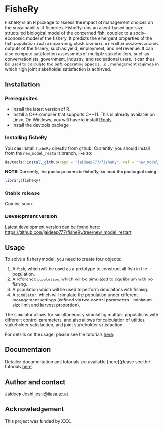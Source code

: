 # FisheRy

FisheRy is an R package to assess the impact of management choices on the sustainability of fisheries. FisheRy runs an agent-based age-size-structured biological model of the concerned fish, coupled to a  socio-economic model of the fishery. It predicts the emergent properties of the fish population such as spawning stock biomass, as well as socio-economic outputs of the fishery, such as yield, employment, and net revenue. It can also compute satisfaction assessmnts of multiple stakeholders, such as convervationists, government, industry, and recreational users. It can thus be used to calculate the safe operating spaces, i.e., management regimes in which high joint stakeholder satisfaction is achieved.  

## Installation

### Prerequisites

- Install the latest version of R.
- Install a C++ compiler that supports C++11. This is already available on Linux. On Windows, you will have to install [Rtools](http://cran.r-project.org/bin/windows/Rtools/). 
- Install the devtools package 

### Installing fisheRy

You can install `fisheRy` directly from github. Currently, you should install from the `new_model_restart` branch, like so: 

```r  
devtools::install_github(repo = "jaideep777/fisheRy", ref = "new_model_restart")
```

**NOTE**: Currently, the package name is fisheRy, so load the packaged using 
```r
library(fisheRy)
```

### Stable release

Coming soon.

### Development version

Latest development version can be found here: https://github.com/jaideep777/fisheRy/tree/new_model_restart 

## Usage

To solve a fishery model, you need to create four objects:

1. A `fish`, which will be used as a prototype to construct all fish in the population. 
2. A reference `population`, which will be simulated to equilibrium with no fishing.
3. A population which will be used to perform simulaitons with fishing.
4. A `simulator`, which will simulate the population under different management settings (defined via two control parameters - minimum size limit and harvest proportion). 

The simulator allows for simultaneously simulating multiple populations with different control parameters, and also allows for calculation of utilties, stakeholder satisfaction, and joint stakeholder satisfaction. 

For details on the usage, please see the tutorials [here](https://jaideep777.github.io/fisheRy/index.html).

## Documentaion 

Detailed documentation and totorials are available [here](please see the tutorials [here](https://jaideep777.github.io/fisheRy/index.html).

## Author and contact

Jaideep Joshi
joshi@iiasa.ac.at


## Acknowledgement

This project was funded by XXX.



